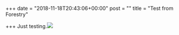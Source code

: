 +++
date = "2018-11-18T20:43:06+00:00"
post = ""
title = "Test from Forestry"

+++
Just testing.![](/uploads/Pinecraft-High-Res_02.jpg)